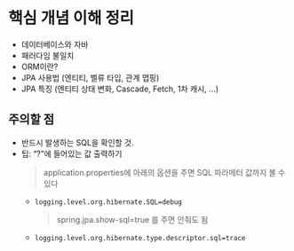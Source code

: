 # 핵심 개념 이해 정리
- 데이터베이스와 자바
- 패러다임 불일치
- ORM이란?
- JPA 사용법 (엔티티, 벨류 타입, 관계 맵핑)
- JPA 특징 (엔티티 상태 변화, Cascade, Fetch, 1차 캐시, ...)

## 주의할 점
- 반드시 발생하는 SQL을 확인할 것.
- 팁: “?”에 들어있는 값 출력하기
  > application.properties에 아래의 옵션을 주면 SQL 파라메터 값까지 볼 수 있다  
  - `logging.level.org.hibernate.SQL=debug`  
    > spring.jpa.show-sql=true 를 주면 안줘도 됨  
  - `logging.level.org.hibernate.type.descriptor.sql=trace`